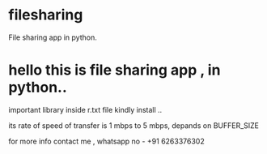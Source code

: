 # filesharing
File sharing app in python.

# hello this is file sharing app , in python.. 

important library inside r.txt file
kindly install .. 

its rate of speed of transfer is 1 mbps to 5 mbps, depands on BUFFER_SIZE

for more info contact me , whatsapp  no - +91 6263376302
